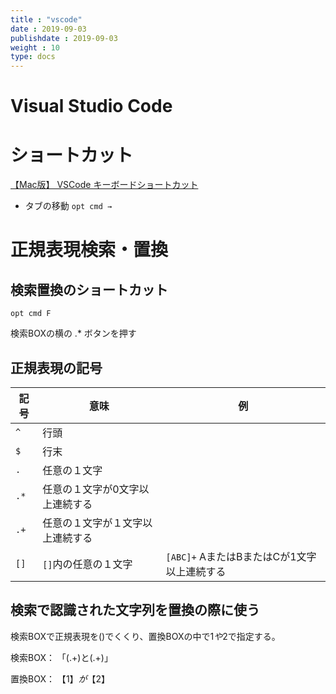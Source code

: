 ```yaml
---
title : "vscode"
date : 2019-09-03
publishdate : 2019-09-03
weight : 10
type: docs
---
```


# Visual Studio Code

# ショートカット

[【Mac版】 VSCode キーボードショートカット](https://qiita.com/naru0504/items/99495c4482cd158ddca8)

- タブの移動 `opt cmd →` 





# 正規表現検索・置換

## 検索置換のショートカット

`opt cmd F`

検索BOXの横の .* ボタンを押す

## 正規表現の記号

|記号|意味|例|
|---|---|---|
|`^`|行頭||
|`$`|行末||
|`.`|任意の１文字||
|`.*`|任意の１文字が0文字以上連続する||
|`.+`|任意の１文字が１文字以上連続する||
|`[]`|`[]`内の任意の１文字|`[ABC]+` AまたはBまたはCが1文字以上連続する|



## 検索で認識された文字列を置換の際に使う

検索BOXで正規表現を()でくくり、置換BOXの中で$1や$2で指定する。

検索BOX： 「(.+)と(.+)」

置換BOX： 【$1】が【$2】

